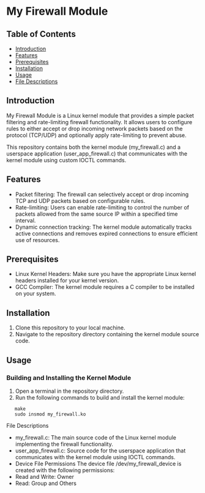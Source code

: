 # My Firewall Module

## Table of Contents
- [Introduction](#introduction)
- [Features](#features)
- [Prerequisites](#prerequisites)
- [Installation](#installation)
- [Usage](#usage)
- [File Descriptions](#file-descriptions)

## Introduction
My Firewall Module is a Linux kernel module that provides a simple packet filtering and rate-limiting firewall functionality. It allows users to configure rules to either accept or drop incoming network packets based on the protocol (TCP/UDP) and optionally apply rate-limiting to prevent abuse.

This repository contains both the kernel module (my_firewall.c) and a userspace application (user_app_firewall.c) that communicates with the kernel module using custom IOCTL commands.

## Features
- Packet filtering: The firewall can selectively accept or drop incoming TCP and UDP packets based on configurable rules.
- Rate-limiting: Users can enable rate-limiting to control the number of packets allowed from the same source IP within a specified time interval.
- Dynamic connection tracking: The kernel module automatically tracks active connections and removes expired connections to ensure efficient use of resources.

## Prerequisites
- Linux Kernel Headers: Make sure you have the appropriate Linux kernel headers installed for your kernel version.
- GCC Compiler: The kernel module requires a C compiler to be installed on your system.

## Installation
1. Clone this repository to your local machine.
2. Navigate to the repository directory containing the kernel module source code.

## Usage
### Building and Installing the Kernel Module
1. Open a terminal in the repository directory.
2. Run the following commands to build and install the kernel module:
```
   make
   sudo insmod my_firewall.ko
```
File Descriptions
- my_firewall.c: The main source code of the Linux kernel module implementing the firewall functionality.
- user_app_firewall.c: Source code for the userspace application that communicates with the kernel module using IOCTL commands.
- Device File Permissions
  The device file /dev/my_firewall_device is created with the following permissions:
- Read and Write: Owner
- Read: Group and Others
  
